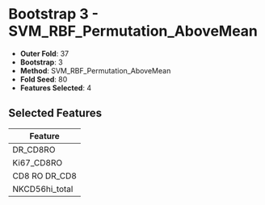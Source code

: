 # Bootstrap 3 - SVM_RBF_Permutation_AboveMean

- **Outer Fold**: 37
- **Bootstrap**: 3
- **Method**: SVM_RBF_Permutation_AboveMean
- **Fold Seed**: 80
- **Features Selected**: 4

## Selected Features

| Feature |
|---------|
| DR_CD8RO |
| Ki67_CD8RO |
| CD8 RO DR_CD8 |
| NKCD56hi_total |
